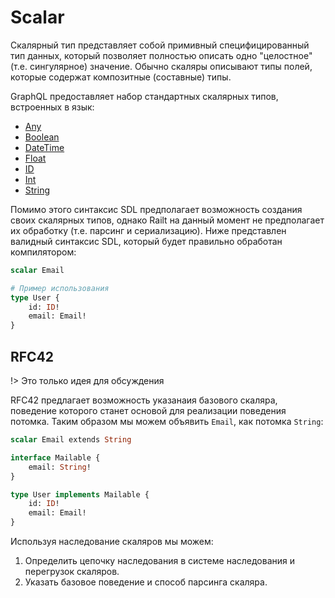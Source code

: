 # Scalar

Скалярный тип представляет собой примивный специфицированный тип данных, который позволяет полностью 
описать одно "целостное" (т.е. сингулярное) значение. Обычно скаляры описывают типы полей, которые содержат композитные 
(составные) типы.

GraphQL предоставляет набор стандартных скалярных типов, встроенных в язык:

- [Any](/sdl/scalar/any)
- [Boolean](/sdl/scalar/boolean)
- [DateTime](/sdl/scalar/date-time)
- [Float](/sdl/scalar/float)
- [ID](/sdl/scalar/id)
- [Int](/sdl/scalar/int)
- [String](/sdl/scalar/string)

Помимо этого синтаксис SDL предполагает возможность создания своих скалярных типов, однако
Railt на данный момент не предполагает их обработку (т.е. парсинг и сериализацию). Ниже представлен валидный
синтаксис SDL, который будет правильно обработан компилятором:

```graphql
scalar Email

# Пример использования
type User {
    id: ID!
    email: Email!
}
```

## RFC42

!> Это только идея для обсуждения 

RFC42 предлагает возможность указанаия базового скаляра, поведение которого 
станет основой для реализации поведения потомка. Таким образом мы можем объявить 
`Email`, как потомка `String`:

```graphql
scalar Email extends String

interface Mailable {
    email: String!
}

type User implements Mailable {
    id: ID!
    email: Email!
}
```

Используя наследование скаляров мы можем:
1) Определить цепочку наследования в системе наследования и перегрузок скаляров.
2) Указать базовое поведение и способ парсинга скаляра.

